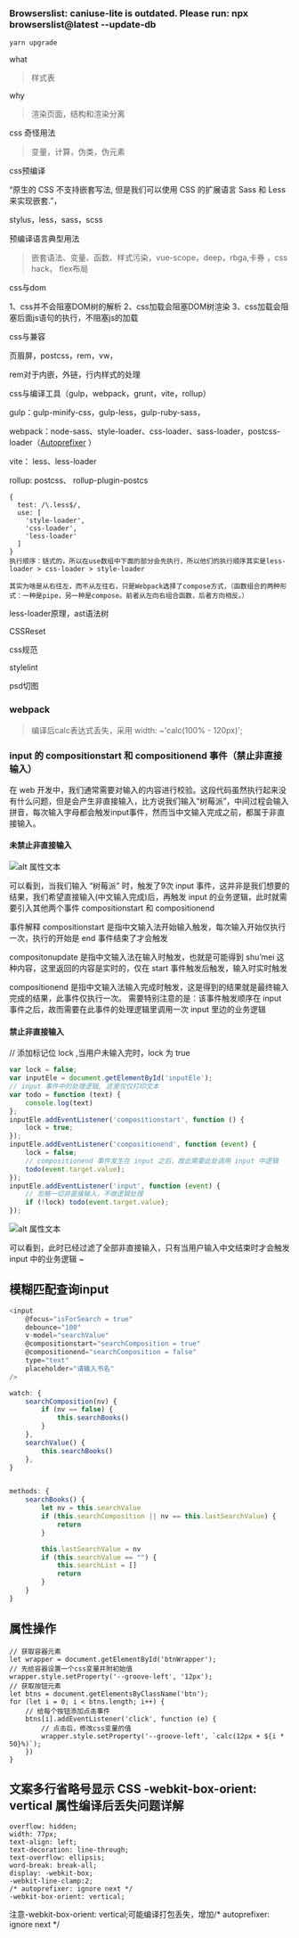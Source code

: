 ### Browserslist: caniuse-lite is outdated. Please run: npx browserslist@latest --update-db

```
yarn upgrade
```



what

>样式表



why

>渲染页面，结构和渲染分离



css 奇怪用法

> 变量，计算，伪类，伪元素



css预编译

“原生的 CSS 不支持嵌套写法, 但是我们可以使用 CSS 的扩展语言 Sass 和 Less 来实现嵌套.”，

stylus，less，sass，scss



预编译语言典型用法

> 嵌套语法、变量、函数、样式污染，vue-scope，deep，rbga,卡券 ，css hack， flex布局



css与dom

1、css并不会阻塞DOM树的解析
2、css加载会阻塞DOM树渲染
3、css加载会阻塞后面js语句的执行，不阻塞js的加载



css与兼容

页眉屏，postcss，rem，vw，

rem对于内嵌，外链，行内样式的处理



css与编译工具（gulp，webpack，grunt，vite，rollup）

gulp：gulp-minify-css，gulp-less，gulp-ruby-sass，

webpack：node-sass、style-loader、css-loader、sass-loader，postcss-loader（[Autoprefixer](https://github.com/postcss/autoprefixer) ）

vite：  less、less-loader

rollup: postcss、 rollup-plugin-postcs

```
{
  test: /\.less$/,
  use: [
    'style-loader',
    'css-loader',
    'less-loader'
  ]
}
执行顺序：链式的，所以在use数组中下面的部分会先执行，所以他们的执行顺序其实是less-loader > css-loader > style-loader

其实为啥是从右往左，而不从左往右，只是Webpack选择了compose方式，（函数组合的两种形式：一种是pipe，另一种是compose。前者从左向右组合函数，后者方向相反。）
```



less-loader原理，ast语法树



CSSReset



css规范



stylelint



psd切图


### webpack

> 编译后calc表达式丢失，采用  width: ~'calc(100% - 120px)';


### input 的 compositionstart 和 compositionend 事件（禁止非直接输入）

在 web 开发中，我们通常需要对输入的内容进行校验。这段代码虽然执行起来没有什么问题，但是会产生非直接输入，比方说我们输入“树莓派”，中间过程会输入拼音，每次输入字母都会触发input事件，然而当中文输入完成之前，都属于非直接输入。


#### 未禁止非直接输入


![alt 属性文本](./imgs/2017-8-24-input-noC.gif)

 

 可以看到，当我们输入 “树莓派” 时，触发了9次 input 事件，这并非是我们想要的结果，我们希望直接输入(中文输入完成)后，再触发 input 的业务逻辑，此时就需要引入其他两个事件 compositionstart 和 compositionend

事件解释
compositionstart
是指中文输入法开始输入触发，每次输入开始仅执行一次，执行的开始是 end 事件结束了才会触发

compositonupdate
是指中文输入法在输入时触发，也就是可能得到 shu’mei 这种内容，这里返回的内容是实时的，仅在 start 事件触发后触发，输入时实时触发

compositionend
是指中文输入法输入完成时触发，这是得到的结果就是最终输入完成的结果，此事件仅执行一次。
需要特别注意的是：该事件触发顺序在 input 事件之后，故而需要在此事件的处理逻辑里调用一次 input 里边的业务逻辑

#### 禁止非直接输入

// 添加标记位 lock ,当用户未输入完时，lock 为 true

```javascript
var lock = false;
var inputEle = document.getElementById('inputEle');
// input 事件中的处理逻辑, 这里仅仅打印文本
var todo = function (text) {
    console.log(text)
};
inputEle.addEventListener('compositionstart', function () {
    lock = true;
});
inputEle.addEventListener('compositionend', function (event) {
    lock = false;
    // compositionend 事件发生在 input 之后，故此需要此处调用 input 中逻辑
    todo(event.target.value);
});
inputEle.addEventListener('input', function (event) {
    // 忽略一切非直接输入，不做逻辑处理
    if (!lock) todo(event.target.value);
});
```
![alt 属性文本](./imgs/2017-8-24-input-withC.gif)

可以看到，此时已经过滤了全部非直接输入，只有当用户输入中文结束时才会触发 input 中的业务逻辑 ~



## 模糊匹配查询input

```javascript
<input 
    @focus="isForSearch = true" 
    debounce="100" 
    v-model="searchValue" 
    @compositionstart="searchComposition = true" 
    @compositionend="searchComposition = false" 
    type="text" 
    placeholder="请输入书名"
/>

watch: {
    searchComposition(nv) {
        if (nv == false) {
            this.searchBooks()
        }
    },
    searchValue() {
        this.searchBooks()
    },
}


methods: {
    searchBooks() {
        let nv = this.searchValue
        if (this.searchComposition || nv == this.lastSearchValue) {
            return
        }

        this.lastSearchValue = nv
        if (this.searchValue == "") {
            this.searchList = []
            return
        }
    }
}
```

## 属性操作

```
// 获取容器元素
let wrapper = document.getElementById('btnWrapper');
// 先给容器设置一个css变量并附初始值
wrapper.style.setProperty('--groove-left', '12px');
// 获取按钮元素
let btns = document.getElementsByClassName('btn');
for (let i = 0; i < btns.length; i++) {
    // 给每个按钮添加点击事件
    btns[i].addEventListener('click', function (e) {
        // 点击后，修改css变量的值
        wrapper.style.setProperty('--groove-left', `calc(12px + ${i * 50}%)`);
    })
}
```

## 文案多行省略号显示 CSS -webkit-box-orient: vertical 属性编译后丢失问题详解
```
overflow: hidden;
width: 77px;
text-align: left;
text-decoration: line-through;
text-overflow: ellipsis;
word-break: break-all;
display: -webkit-box;
-webkit-line-clamp:2;
/* autoprefixer: ignore next */
-webkit-box-orient: vertical;
```
注意-webkit-box-orient: vertical;可能编译打包丢失，增加/* autoprefixer: ignore next */
